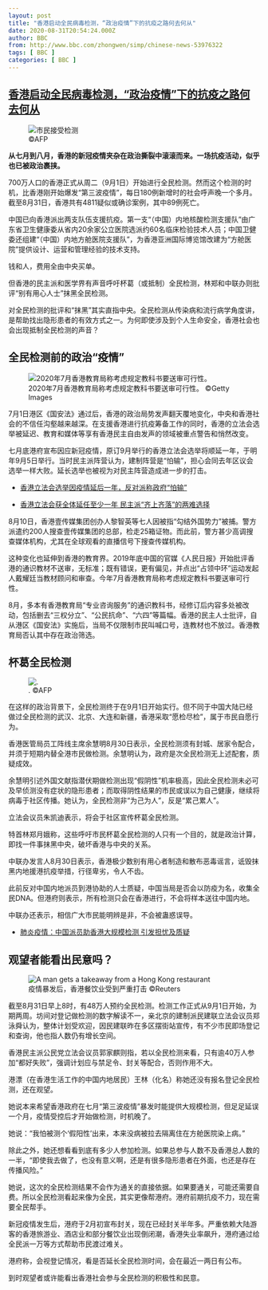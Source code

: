 ```yaml
---
layout: post
title: "香港启动全民病毒检测，“政治疫情”下的抗疫之路何去何从"
date: 2020-08-31T20:54:24.000Z
author: BBC
from: http://www.bbc.com/zhongwen/simp/chinese-news-53976322
tags: [ BBC ]
categories: [ BBC ]
---
```

<!--1598907264000-->
[香港启动全民病毒检测，“政治疫情”下的抗疫之路何去何从](http://www.bbc.com/zhongwen/simp/chinese-news-53976322)
------

<div>
<figure><img alt="市民接受检测" src="https://ichef.bbci.co.uk/news/600/cpsprodpb/D8D5/production/_114190555_whatsubject.jpg" referrerpolicy="no-referrer"><br><figcaption> ©AFP</figcaption></figure><p class="story-body__introduction"><strong>从七月到八月，香港的新冠疫情夹杂</strong><strong>在</strong><strong>政治</strong><strong>撕裂中</strong><strong>滚滚而来</strong><strong>。</strong><strong>一场抗疫活动，</strong><strong>似乎也</strong><strong>已被政治裹挟。</strong></p><p>700万人口的香港正式从周二（9月1日）开始进行全民检测。然而这个检测的时机，比香港刚开始爆发“第三波疫情”，每日180例新增时的社会呼声晚一个多月。截至8月31日，香港共有4811疑似或确诊案例，其中89例死亡。</p><p>中国已向香港派出两支队伍支援抗疫。第一支“（中国）内地核酸检测支援队”由广东省卫生健康委从省内20余家公立医院选派约60名临床检验技术人员；中国卫健委还组建“（中国）内地方舱医院支援队”，为香港亚洲国际博览馆改建为“方舱医院”提供设计、运营和管理经验的技术支持。</p><p>钱和人，费用全由中央买单。</p><p>但香港的民主派和医学界有声音呼吁杯葛（或抵制）全民检测，林郑和中联办则批评“别有用心人士”抹黑全民检测。</p><p>对全民检测的批评和“抹黑”其实直指中央。全民检测从传染病和流行病学角度讲，是帮助找出隐形患者的有效方式之一。为何即使涉及到个人生命安全，香港社会也会出现抵制全民检测的声音？</p><h2 class="story-body__crosshead">全民检测前的政治“疫情”</h2><figure><img alt="2020年7月香港教育局称考虑规定教科书要送审可行性。" src="https://ichef.bbci.co.uk/news/600/cpsprodpb/939C/production/_114188773_53976322.jpg" referrerpolicy="no-referrer"><br><figcaption>2020年7月香港教育局称考虑规定教科书要送审可行性。 ©Getty Images</figcaption></figure><p>7月1日港区《国安法》通过后，香港的政治局势发声翻天覆地变化，中央和香港社会的不信任沟壑越来越深。在支援香港进行抗疫筹备工作的同时，香港的立法会选举被延迟、教育和媒体等享有香港民主自由发声的领域被重点警告和悄然改变。</p><p>七月底港府宣布因应新冠疫情，原订9月举行的香港立法会选举将顺延一年，于明年9月5日举行。当时民主派阵营认为，建制阵营是“怕输”，担心会同去年区议会选举一样大败。延长选举也被视为对民主阵营造成进一步的打击。</p><ul class="story-body__unordered-list"><li class="story-body__list-item"><a href="http://https//www.bbc.com/zhongwen/simp/chinese-news-53608720" class="story-body__link">香港立法会选举因疫情延后一年，反对派称政府“怕输”</a></li></ul><ul class="story-body__unordered-list"><li class="story-body__list-item"><a href="http://https//www.bbc.com/zhongwen/simp/chinese-news-53777549" class="story-body__link">香港立法会获全体延任至少一年 民主派“齐上齐落”的两难选择</a></li></ul><p>8月10日，香港壹传媒集团创办人黎智英等七人因被指“勾结外国势力”被捕。警方派遣约200人搜查壹传媒集团的总部，检走25箱证物。而此前，警方甚少高调搜查媒体机构，尤其在全球观看的直播信号下搜查传媒机构。</p><p>这种变化也延伸到香港的教育界。2019年底中国的官媒《人民日报》开始批评香港的通识教材不送审，无标准；既有错误，更有偏见，并点出“占领中环”运动发起人戴耀廷当教材顾问和审查。今年7月香港教育局称考虑规定教科书要送审可行性。</p><p>8月，多本有香港教育局“专业咨询服务”的通识教科书，经修订后内容多处被改动，包括删去“三权分立”、“公民抗命”、“六四”等篇幅。香港的民主人士批评，自从港区《国安法》实施后，当局不仅限制市民叫喊口号，连教材也不放过。香港教育局否认其中存在政治筛选。</p><h2 class="story-body__crosshead">杯葛全民检测</h2><figure><img alt="." src="https://ichef.bbci.co.uk/news/600/cpsprodpb/E1BC/production/_114188775_53976322.jpg" referrerpolicy="no-referrer"><br><figcaption>. ©AFP</figcaption></figure><p>在这样的政治背景下，全民检测终于在9月1日开始实行。但不同于中国大陆已经做过全民检测的武汉、北京、大连和新疆，香港采取“愿检尽检”，属于市民自愿行为。</p><p>香港医管局员工阵线主席余慧明8月30日表示，全民检测须有封城、居家令配合，并须于短期内替全港市民做检测。余慧明认为，政府是次全民检测无上述配套，质疑成效。</p><p>余慧明引述外国文献指潜伏期做检测出现“假阴性”机率极高，因此全民检测未必可及早侦测没有症状的隐形患者；而取得阴性结果的市民或误以为自己健康，继续将病毒于社区传播。她认为，全民检测非“为己为人”，反是“累己累人”。</p><p>立法会议员朱凯迪表示，将会于社区宣传杯葛全民检测。</p><p>特首林郑月娥称，这些呼吁市民杯葛全民检测的人只有一个目的，就是政治计算，即找一件事抹黑中央，破坏香港与中央的关系。</p><p>中联办发言人8月30日表示，香港极少数别有用心者制造和散布恶毒谣言，诋毁抹黑内地援港抗疫举措，行径卑劣，令人不齿。</p><p>此前反对中国内地派员到港协助的人士质疑，中国当局是否会以防疫为名，收集全民DNA。但港府则表示，所有检测只会在香港进行，不会将样本送往中国内地。</p><p>中联办还表示，相信广大市民能明辨是非，不会被蛊惑误导。</p><ul class="story-body__unordered-list"><li class="story-body__list-item"><a href="http://https//www.bbc.com/zhongwen/simp/chinese-news-53636609" class="story-body__link">肺炎疫情：中国派员助香港大规模检测 引发担忧及质疑</a></li></ul><h2 class="story-body__crosshead">观望者能看出民意吗？</h2><figure><img alt="A man gets a takeaway from a Hong Kong restaurant" src="https://ichef.bbci.co.uk/news/600/cpsprodpb/34CF/production/_113691531_mediaitem113691530.jpg" referrerpolicy="no-referrer"><br><figcaption>疫情暴发后，香港餐饮业受到严重打击 ©Reuters</figcaption></figure><p>截至8月31日早上8时，有48万人预约全民检测。检测工作正式从9月1日开始，为期两周。坊间对登记做检测的数字解读不一，亲北京的建制派民建联立法会议员郑泳舜认为，整体计划受欢迎，因民建联昨在多区摆街站宣传，有不少市民即场登记和查询，他也指人数仍有增长空间。</p><p>香港民主派公民党立法会议员郭家麒则指，若以全民检测来看，只有逾40万人参加“都好失败”，强调计划应与禁足令、封关等配合，否则作用不大。</p><p>港漂（在香港生活工作的中国内地居民）王林（化名）称她还没有报名登记全民检测，还在观望。</p><p>她说本来希望香港政府在七月“第三波疫情”暴发时能提供大规模检测，但足足延误一个月，疫情受控后才开始做检测，时机晚了。</p><p>她说：“我怕被测个‘假阳性’出来，本来没病被拉去隔离住在方舱医院染上病。”</p><p>除此之外，她还想看看到底有多少人参加检测。如果总参与人数不及香港总人数的一半，“即使我去做了，也没有意义啊，还是有很多隐形患者在外面，也还是存在传播风险。”</p><p>她说，这次的全民检测结果不会作为通关的直接依据。如果要通关，可能还需要自费。所以全民检测看起来像为全民，其实更像帮港府。港府前期抗疫不力，现在需要全民帮手。</p><p>新冠疫情发生后，港府于2月初宣布封关，现在已经封关半年多。严重依赖大陆游客的香港旅游业、酒店业和部分餐饮业出现倒闭潮，香港失业率飙升，港府通过给全民派一万等方式帮助市民渡过难关。</p><p>港府称，会视登记情况，看是否延长全民检测时间，会在最近一两日有公布。</p><p>到时观望者或许能看出香港社会参与全民检测的积极性和民意。</p>
</div>
